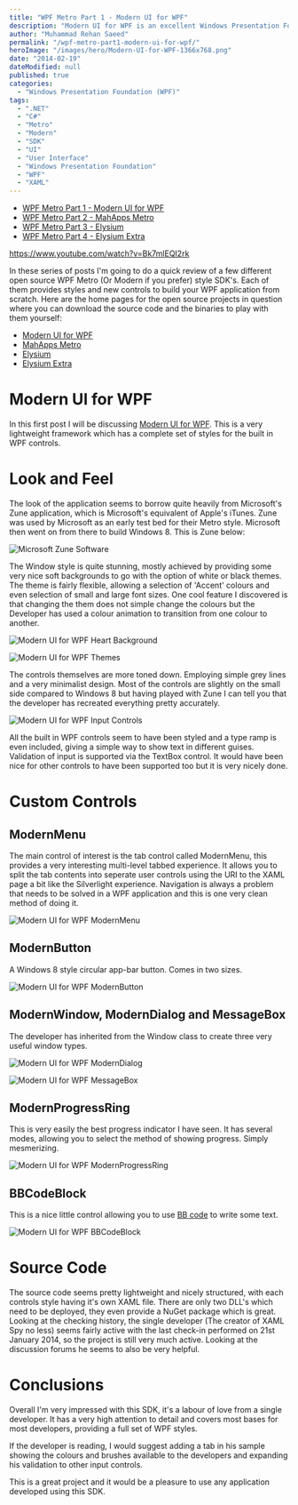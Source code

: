 ```yaml
---
title: "WPF Metro Part 1 - Modern UI for WPF"
description: "Modern UI for WPF is an excellent Windows Presentation Foundation (WPF) SDK providing Metro styles for built in WPF controls and several custom controls."
author: "Muhammad Rehan Saeed"
permalink: "/wpf-metro-part1-modern-ui-for-wpf/"
heroImage: "/images/hero/Modern-UI-for-WPF-1366x768.png"
date: "2014-02-19"
dateModified: null
published: true
categories:
  - "Windows Presentation Foundation (WPF)"
tags:
  - ".NET"
  - "C#"
  - "Metro"
  - "Modern"
  - "SDK"
  - "UI"
  - "User Interface"
  - "Windows Presentation Foundation"
  - "WPF"
  - "XAML"
---
```


- [WPF Metro Part 1 - Modern UI for WPF](/wpf-metro-part1-modern-ui-for-wpf/)
- [WPF Metro Part 2 - MahApps Metro](/wpf-metro-part2-mahapps-metro/)
- [WPF Metro Part 3 - Elysium](/wpf-metro-part3-elysium/)
- [WPF Metro Part 4 - Elysium Extra](/wpf-metro-part4-elysium-extra/)

https://www.youtube.com/watch?v=Bk7mlEQI2rk

In these series of posts I'm going to do a quick review of a few different open source WPF Metro (Or Modern if you prefer) style SDK's. Each of them provides styles and new controls to build your WPF application from scratch. Here are the home pages for the open source projects in question where you can download the source code and the binaries to play with them yourself:

- [Modern UI for WPF](https://mui.codeplex.com/)
- [MahApps Metro](https://github.com/MahApps)
- [Elysium](https://elysium.codeplex.com/)
- [Elysium Extra](https://elysiumextra.codeplex.com/)

# Modern UI for WPF

In this first post I will be discussing [Modern UI for WPF](https://mui.codeplex.com/). This is a very lightweight framework which has a complete set of styles for the built in WPF controls.

# Look and Feel

The look of the application seems to borrow quite heavily from Microsoft's Zune application, which is Microsoft's equivalent of Apple's iTunes. Zune was used by Microsoft as an early test bed for their Metro style. Microsoft then went on from there to build Windows 8. This is Zune below:

![Microsoft Zune Software](./images/Zune.png)

The Window style is quite stunning, mostly achieved by providing some very nice soft backgrounds to go with the option of white or black themes. The theme is fairly flexible, allowing a selection of 'Accent' colours and even selection of small and large font sizes. One cool feature I discovered is that changing the them does not simple change the colours but the Developer has used a colour animation to transition from one colour to another.

![Modern UI for WPF Heart Background](./images/Modern-UI-for-WPF-2.png)

![Modern UI for WPF Themes](./images/Modern-UI-for-WPF-1.png)

The controls themselves are more toned down. Employing simple grey lines and a very minimalist design. Most of the controls are slightly on the small side compared to Windows 8 but having played with Zune I can tell you that the developer has recreated everything pretty accurately.

![Modern UI for WPF Input Controls](./images/Modern-UI-for-WPF-4.png)

All the built in WPF controls seem to have been styled and a type ramp is even included, giving a simple way to show text in different guises. Validation of input is supported via the TextBox control. It would have been nice for other controls to have been supported too but it is very nicely done.

# Custom Controls

## ModernMenu

The main control of interest is the tab control called ModernMenu, this provides a very interesting multi-level tabbed experience. It allows you to split the tab contents into seperate user controls using the URI to the XAML page a bit like the Silverlight experience. Navigation is always a problem that needs to be solved in a WPF application and this is one very clean method of doing it.

![Modern UI for WPF ModernMenu](./images/Modern-UI-for-WPF-3.png)

## ModernButton

A Windows 8 style circular app-bar button. Comes in two sizes.

![Modern UI for WPF ModernButton](./images/Modern-UI-for-WPF-5.png)

## ModernWindow, ModernDialog and MessageBox

The developer has inherited from the Window class to create three very useful window types.

![Modern UI for WPF ModernDialog](./images/Modern-UI-for-WPF-6.png)

![Modern UI for WPF MessageBox](./images/Modern-UI-for-WPF-7.png)

## ModernProgressRing

This is very easily the best progress indicator I have seen. It has several modes, allowing you to select the method of showing progress. Simply mesmerizing.

![Modern UI for WPF ModernProgressRing](./images/Modern-UI-for-WPF-8.png)

## BBCodeBlock

This is a nice little control allowing you to use [BB code](http://en.wikipedia.org/wiki/BB_code) to write some text.

![Modern UI for WPF BBCodeBlock](./images/Modern-UI-for-WPF-9.png)

# Source Code

The source code seems pretty lightweight and nicely structured, with each controls style having it's own XAML file. There are only two DLL's which need to be deployed, they even provide a NuGet package which is great. Looking at the checking history, the single developer (The creator of XAML Spy no less) seems fairly active with the last check-in performed on 21st January 2014, so the project is still very much active. Looking at the discussion forums he seems to also be very helpful.

# Conclusions

Overall I'm very impressed with this SDK, it's a labour of love from a single developer. It has a very high attention to detail and covers most bases for most developers, providing a full set of WPF styles.

If the developer is reading, I would suggest adding a tab in his sample showing the colours and brushes available to the developers and expanding his validation to other input controls.

This is a great project and it would be a pleasure to use any application developed using this SDK.

